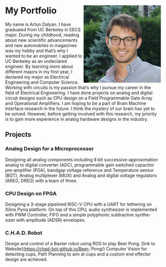 

# My Portfolio                                                        <img align = "right" src= "Bio-Photo.jpeg" width = "250" height= "250">

My name is Artun Dalyan. I have graduated from UC Berkeley in EECS major. During my childhood, reading about new scientific advancements and new automobiles in magazines was my hobby and that’s why I wanted to be an engineer. I applied to UC Berkeley as an undeclared engineer. By learning more about different majors in my first year, I declared my major as Electrical Engineering and Computer Science. Working with circuits is my passion that’s why I pursue my career in the field of Electrical Engineering. I have done projects on analog and digital circuit designs such as CPU design on a Field Programmable Gate Array and Operational Amplifiers. I am hoping to be a part of Brain Machine Interface research in the future. I think the mystery of our brain has yet to be solved. However, before getting involved with this research, my priority is to gain more experience in analog hardware designs in the industry.




## Projects

### Analog Design for a Microprocessor
Designing all analog components including 8 bit successive-approximation analog to digital converter (ADC), programmable gain switched capacitor pre-amplifier (PGA), bandgap voltage reference and Temperature sensor (BGT), Analog multiplexer (MUX) and Analog and digital voltage regulators (AREG, DREG) with a team of three.

### CPU Design on FPGA
Designing a 3-stage pipelined RISC-V CPU with a UART for tethering on Xilinx Pynq platform. On top of this CPU, audio synthesizer is implemented with PWM Controller, FIFO and a simple polyphonic subtractive synthe- sizer with amplitude (ADSR) envelopes.

### C.H.A.D. Robot
Design and control of a Baxter robot using ROS to play Beer Pong. [link to Website](https://chad-bot.github.io/Beer- Pong/)
Computer Vision for detecting cups, Path Planning to aim at cups and a custom end effector design are achieved.




